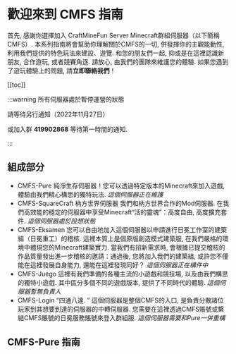 # 歡迎來到 CMFS 指南

首先, 感謝你選擇加入 CraftMineFun Server Minecraft群組伺服器（以下簡稱CMFS）. 本系列指南將會幫助你理解關於CMFS的一切, 併發揮你的主觀能動性, 利用我們提供的特色玩法來建設、遊覽. 
和您的朋友們一起, 抑或是在這裡認識新朋友, 合作遊玩, 或者競賽角逐. 
請放心, 由我們的團隊來維護您的體驗. 
如果您遇到了遊玩體驗上的問題, 請**立即聯絡我們**！

[[toc]]

:::warning 所有伺服器處於暫停運營的狀態

請等待另行通知（2022年11月27日）

或加入群 **419902868** 等待第一時間的通知. 

:::

## 組成部分

- CMFS-Pure 純淨生存伺服器！您可以透過特定版本的Minecraft來加入遊戲, 體驗由我們精心構思的獨特玩法. *這個伺服器正在維護*
- CMFS-SquareCraft 枘方世界伺服器 我們和枘方世界合作的Mod伺服器. 在我們高效能的穩定的伺服器中享受Minecraft“活的靈魂”：高度自由, 高度擴充套件.  *這個伺服器處於設想狀態*
- CMFS-Eksamen 您可以自由地加入這個伺服器以申請進行日冕工作室的建築組（日冕重工）的稽核. 這裡本質上是個原版創造模式建築服, 在我們嚴格的環境中體現您的Minecraft建築實力. 當我們有招新需求時, 會根據已提交稽核的作品質量發出進一步稽核的邀請：通過後, 您將加入我們的建築組, 或許您不僅能在這裡發展自身能力, 還能在這裡發現同好？ *這個伺服器正在構件中*
- CMFS-Juego 這裡有我們準備的各種主流的小遊戲和競技場, 以及由我們構思的獨特小遊戲. 其中區分多個不同的遊戲版本, 提供了不同時代的體驗.  *這個伺服器暫無負責人*
- CMFS-Login “四通八達. ” 這個伺服器是整個CMFS的入口, 是負責分散諸位玩家到其想要到達的伺服器的中轉伺服器. 您需要在這裡透過CMFS賬號或繫結CMFS賬號的日冕服務賬號來登入群組服.  *這個伺服器需要和Pure一併重構*



## CMFS-Pure 指南
